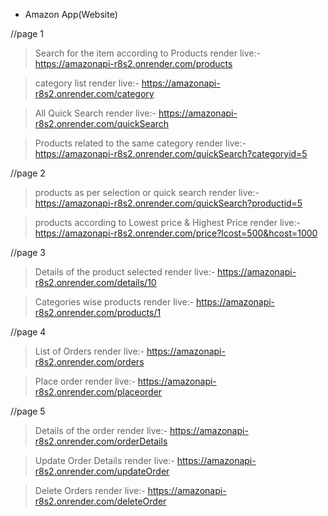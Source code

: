 

* Amazon App(Website)

//page 1
>Search for the item according to Products
> render live:- https://amazonapi-r8s2.onrender.com/products

>category list
> render live:- https://amazonapi-r8s2.onrender.com/category

>All Quick Search
> render live:- https://amazonapi-r8s2.onrender.com/quickSearch

>Products related to the same category
> render live:- https://amazonapi-r8s2.onrender.com/quickSearch?categoryid=5


//page 2
> products as per selection or quick search
> render live:- https://amazonapi-r8s2.onrender.com/quickSearch?productid=5

>products according to Lowest price & Highest Price
> render live:- https://amazonapi-r8s2.onrender.com/price?lcost=500&hcost=1000


//page 3
>Details of the product selected
> render live:- https://amazonapi-r8s2.onrender.com/details/10

>Categories wise products
> render live:- https://amazonapi-r8s2.onrender.com/products/1


//page 4
>List of Orders
> render live:- https://amazonapi-r8s2.onrender.com/orders

>Place order
> render live:- https://amazonapi-r8s2.onrender.com/placeorder

//page 5
>Details of the order
> render live:- https://amazonapi-r8s2.onrender.com/orderDetails

>Update Order Details
> render live:- https://amazonapi-r8s2.onrender.com/updateOrder

>Delete Orders
> render live:- https://amazonapi-r8s2.onrender.com/deleteOrder




